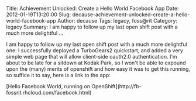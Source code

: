 Title: Achievement Unlocked: Create a Hello World Facebook App
Date: 2012-01-19T13:20:00
Slug: decause-achievement-unlocked-create-a-hello-world-facebook-app
Author: decause
Tags: legacy, foss@rit
Category: legacy
Summary: I am happy to follow up my last open shift post with a much more delightful ...

I am happy to follow up my last open shift post with a much more delightful
one: I successfully deployed a TurboGears2 quickstart, and added a very simple
web page that will allow client-side oauth2.0 authentication. I'm about to be
late for a sitdown at Kodak Park, so I won't be able to expound upon the
(many) merits of openshift and how easy it was to get this running, so suffice
it to say, here is a link to the app:

[Hello Facebook World, running on OpenShift](http://fb-
fossrit.rhcloud.com/facebook.html)

